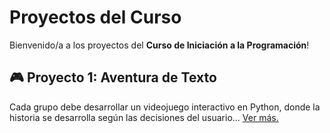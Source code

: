 # Proyectos del Curso

Bienvenido/a a los proyectos del **Curso de Iniciación a la Programación**!

## 🎮 Proyecto 1: Aventura de Texto

Cada grupo debe desarrollar un videojuego interactivo en Python, donde la historia se desarrolla según las decisiones del usuario... [Ver más.](./aventura-de-texto/)